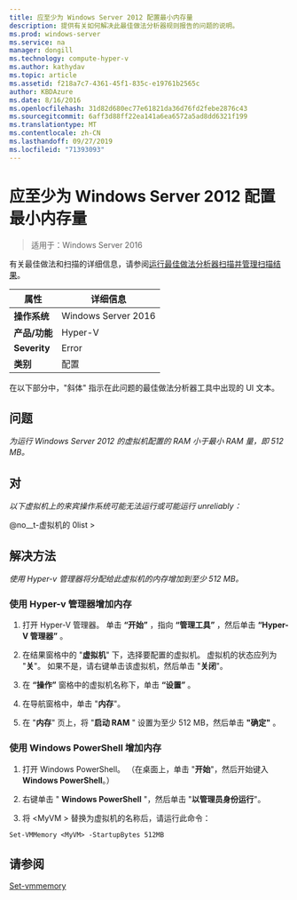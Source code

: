 ```yaml
---
title: 应至少为 Windows Server 2012 配置最小内存量
description: 提供有关如何解决此最佳做法分析器规则报告的问题的说明。
ms.prod: windows-server
ms.service: na
manager: dongill
ms.technology: compute-hyper-v
ms.author: kathydav
ms.topic: article
ms.assetid: f218a7c7-4361-45f1-835c-e19761b2565c
author: KBDAzure
ms.date: 8/16/2016
ms.openlocfilehash: 31d82d680ec77e61821da36d76fd2febe2876c43
ms.sourcegitcommit: 6aff3d88ff22ea141a6ea6572a5ad8dd6321f199
ms.translationtype: MT
ms.contentlocale: zh-CN
ms.lasthandoff: 09/27/2019
ms.locfileid: "71393093"
---
```

# <a name="windows-server-2012-should-be-configured-with-at-least-the-minimum-amount-of-memory"></a>应至少为 Windows Server 2012 配置最小内存量

>适用于：Windows Server 2016

有关最佳做法和扫描的详细信息，请参阅[运行最佳做法分析器扫描并管理扫描结果](https://go.microsoft.com/fwlink/p/?LinkID=223177)。  
  
|属性|详细信息|  
|-|-|  
|**操作系统**|Windows Server 2016|  
|**产品/功能**|Hyper-V|  
|**Severity**|Error|  
|**类别**|配置|  
  
在以下部分中，"斜体" 指示在此问题的最佳做法分析器工具中出现的 UI 文本。  
  
## <a name="issue"></a>**问题**  
*为运行 Windows Server 2012 的虚拟机配置的 RAM 小于最小 RAM 量，即 512 MB。*  
  
## <a name="impact"></a>**对**  
*以下虚拟机上的来宾操作系统可能无法运行或可能运行 unreliably：*  
  
@no__t-虚拟机的 0list >  
  
## <a name="resolution"></a>**解决方法**  
*使用 Hyper-v 管理器将分配给此虚拟机的内存增加到至少 512 MB。*  
  
### <a name="increase-the-memory-using-hyper-v-manager"></a>使用 Hyper-v 管理器增加内存  
  
1.  打开 Hyper-V 管理器。 单击 **“开始”** ，指向 **“管理工具”** ，然后单击 **“Hyper-V 管理器”** 。  
  
2.  在结果窗格中的 "**虚拟机**" 下，选择要配置的虚拟机。 虚拟机的状态应列为 "**关**"。 如果不是，请右键单击该虚拟机，然后单击 "**关闭**"。  
  
3.  在 **“操作”** 窗格中的虚拟机名称下，单击 **“设置”** 。  
  
4.  在导航窗格中，单击 "**内存**"。  
  
5.  在 "**内存**" 页上，将 "**启动 RAM** " 设置为至少 512 MB，然后单击 **"确定"** 。  
  
### <a name="increase-the-memory-using-windows-powershell"></a>使用 Windows PowerShell 增加内存  
  
1.  打开 Windows PowerShell。 （在桌面上，单击 "**开始**"，然后开始键入**Windows PowerShell**。）  
  
2.  右键单击 " **Windows PowerShell** "，然后单击 "**以管理员身份运行**"。  
  
3.  将 \<MyVM > 替换为虚拟机的名称后，请运行此命令：  
  
```  
Set-VMMemory <MyVM> -StartupBytes 512MB  
```  
  
## <a name="see-also"></a>请参阅  
[Set-vmmemory](https://technet.microsoft.com/library/hh848572.aspx)  
  


